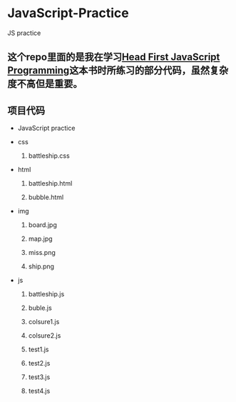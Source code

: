 # JavaScript-Practice

JS practice

## 这个repo里面的是我在学习[Head First JavaScript Programming](http://t.cn/EZC7Qxy)这本书时所练习的部分代码，虽然复杂度不高但是**重要**。

## 项目代码

- JavaScript practice

- css

    1. battleship.css

- html

    1. battleship.html

    2. bubble.html

- img

    1. board.jpg

    2. map.jpg

    3. miss.png

    4. ship.png

- js

    1. battleship.js

    2. buble.js

    3. colsure1.js

    4. colsure2.js

    5. test1.js

    6. test2.js

    7. test3.js

    8. test4.js
